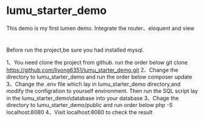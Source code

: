 # lumu_starter_demo
This demo is my first lumen demo. Integrate the router、eloquent and view

#
Before run the project,be sure you had installed mysql.

1、You need clone the project from github. run the order below 
git clone https://github.com/liyong6351/lumu_starter_demo.git
2、Change the directory to lumu_starter_demo and run the order below 
composer update
3、Change the .env file which lay in lumu_starter_demo directory,and modify the configration to yourself environment.
Then run the SQL script lay in the lumu_starter_demo\database into your database 
3、Chage the directory to lumu_starter_demo/public and run order below 
php -S localhost:8080
4、Visit localhost:8080 to check the result
